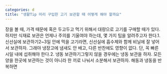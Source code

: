 ```yaml
---
categories: d
title: "생활Tip 미리 구입한 고기 보관할 때 어떻게 해야 할까요"
---
```

장을 볼 때, 가격 때문에 혹은 두고두고 먹기 위해서 대량으로 고기를 구매할 때가 있다. 하지만 식재료 보관은 언제나 주의를 기울여야 하는데, 몇 가지 팁을 알려주고자 한다.1. 신선실에 보관하기2~3일 안에 먹을 고기라면, 신선실에 흡수제와 함께 비닐에 잘 넣어서 보관하자. 그래야 냉장고에 냄새도 안 배고, 다른 반찬에도 영향이 없다. 단, 꼭 빠른 시일 내에 섭취해야 한다.2. 냉동 보관하기그렇지 않을 경우에는 냉동 보관을 하자. 모든 양을 한곳에 보관하는 것이 아니라 한 끼로 나눠서 소분해서 보관하자. 해동과 냉동을 반복하면
